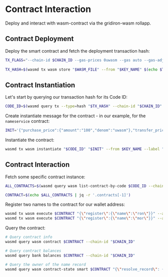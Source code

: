 # Contract Interaction
Deploy and interact with wasm-contract via the gridiron-wasm rollapp.

## Contract Deployment
Deploy the smart contract and fetch the deployment transaction hash:
```sh
TX_FLAGS="--chain-id $CHAIN_ID --gas-prices 0uwasm --gas auto --gas-adjustment=1.1"
  
TX_HASH=$(wasmd tx wasm store "$WASM_FILE" --from "$KEY_NAME" $(echo $TX_FLAGS) --output json -y | jq -r '.txhash') 
```

## Contract Instantiation
Let's start by querying our transaction hash for its Code ID:
```sh
CODE_ID=$(wasmd query tx --type=hash "$TX_HASH" --chain-id "$CHAIN_ID" --output json | jq -r '.logs[0].events[-1].attributes[0].value')
```
Create instantiate message for the contract - in our example, for the `nameservice` contract:
```sh
INIT='{"purchase_price":{"amount":"100","denom":"uwasm"},"transfer_price":{"amount":"999","denom":"uwasm"}}'
```
Instantiate the contract:
```sh
wasmd tx wasm instantiate "$CODE_ID" "$INIT" --from $KEY_NAME --label "name service" $(echo $TX_FLAGS) -y --no-admin
```

## Contract Interaction
Fetch some specific contract instance:
```sh
ALL_CONTRACTS=$(wasmd query wasm list-contract-by-code $CODE_ID --chain-id "$CHAIN_ID" --output json)

CONTRACT=$(echo $ALL_CONTRACTS | jq -r '.contracts[-1]')
```
Register two names to the contract for our wallet address:
```sh
wasmd tx wasm execute $CONTRACT "{\"register\":{\"name\":\"ron\"}}" --amount 100uwasm --from $KEY_NAME $(echo $TX_FLAGS) -y
wasmd tx wasm execute $CONTRACT "{\"register\":{\"name\":\"mor\"}}" --amount 100uwasm --from $KEY_NAME $(echo $TX_FLAGS) -y
```
Query the contract:
```sh
# Query contract info
wasmd query wasm contract $CONTRACT --chain-id "$CHAIN_ID"

# Query contract balances
wasmd query bank balances $CONTRACT --chain-id "$CHAIN_ID"

# Query the owner of the name record
wasmd query wasm contract-state smart $CONTRACT "{\"resolve_record\": {\"name\": \"ron\"}}" --chain-id "$CHAIN_ID" --output json
```
